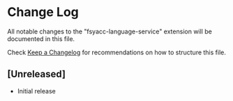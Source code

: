 # Change Log

All notable changes to the "fsyacc-language-service" extension will be documented in this file.

Check [Keep a Changelog](http://keepachangelog.com/) for recommendations on how to structure this file.

## [Unreleased]

- Initial release
